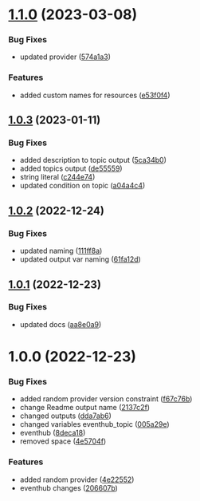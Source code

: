 # [1.1.0](https://github.com/data-platform-hq/terraform-azurerm-eventhub/compare/v1.0.3...v1.1.0) (2023-03-08)


### Bug Fixes

* updated provider ([574a1a3](https://github.com/data-platform-hq/terraform-azurerm-eventhub/commit/574a1a325562f5df09cdea07af2a1510d0291bcc))


### Features

* added custom names for resources ([e53f0f4](https://github.com/data-platform-hq/terraform-azurerm-eventhub/commit/e53f0f40375abd3add8111ee6a97619370de2ff6))

## [1.0.3](https://github.com/data-platform-hq/terraform-azurerm-eventhub/compare/v1.0.2...v1.0.3) (2023-01-11)


### Bug Fixes

* added description to topic output ([5ca34b0](https://github.com/data-platform-hq/terraform-azurerm-eventhub/commit/5ca34b019e4b21c68d1d0585e0b32bfe1d9341cd))
* added topics output ([de55559](https://github.com/data-platform-hq/terraform-azurerm-eventhub/commit/de555591a1147a1d136c8e98276850d585e124d3))
* string literal ([c244e74](https://github.com/data-platform-hq/terraform-azurerm-eventhub/commit/c244e74e13096d2efcf7cb980775e1db04bc6d7c))
* updated condition on topic ([a04a4c4](https://github.com/data-platform-hq/terraform-azurerm-eventhub/commit/a04a4c4bb0bdbbb4541f397099bef2c26dfcf522))

## [1.0.2](https://github.com/data-platform-hq/terraform-azurerm-eventhub/compare/v1.0.1...v1.0.2) (2022-12-24)


### Bug Fixes

* updated naming ([111ff8a](https://github.com/data-platform-hq/terraform-azurerm-eventhub/commit/111ff8a6a69c9c573ce07c9b9c69d5b2012d98b1))
* updated output var naming ([61fa12d](https://github.com/data-platform-hq/terraform-azurerm-eventhub/commit/61fa12d43c2b110dd37941496ee2b065d1aece2d))

## [1.0.1](https://github.com/data-platform-hq/terraform-azurerm-eventhub/compare/v1.0.0...v1.0.1) (2022-12-23)


### Bug Fixes

* updated docs ([aa8e0a9](https://github.com/data-platform-hq/terraform-azurerm-eventhub/commit/aa8e0a9979ecb887c2408f1abe7e804e717eef12))

# 1.0.0 (2022-12-23)


### Bug Fixes

* added random provider version constraint ([f67c76b](https://github.com/data-platform-hq/terraform-azurerm-eventhub/commit/f67c76bdf3ae5a26dc3f1b75ddcbaa95a8b5d1bf))
* change Readme output name ([2137c2f](https://github.com/data-platform-hq/terraform-azurerm-eventhub/commit/2137c2fd0ecca2e29102790cf7a4101c54109c11))
* changed outputs ([dda7ab6](https://github.com/data-platform-hq/terraform-azurerm-eventhub/commit/dda7ab6bbb982516bde0df4f2fcdca2b9d7a913c))
* changed variables eventhub_topic ([005a29e](https://github.com/data-platform-hq/terraform-azurerm-eventhub/commit/005a29e2dc374a9a90ba8cec4349dc80e1fb8c83))
* eventhub ([8deca18](https://github.com/data-platform-hq/terraform-azurerm-eventhub/commit/8deca18c53f8d8bb3d0fe56c2feaf02904f393bc))
* removed space ([4e5704f](https://github.com/data-platform-hq/terraform-azurerm-eventhub/commit/4e5704fa6d941c4889dec9c8ffcc78893f5a75df))


### Features

* added random provider ([4e22552](https://github.com/data-platform-hq/terraform-azurerm-eventhub/commit/4e22552c6c9553d89d193e2b0a664ca014e8c57d))
* eventhub changes ([206607b](https://github.com/data-platform-hq/terraform-azurerm-eventhub/commit/206607b203a54a15288751b04101ae42f83d000c))
